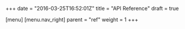 +++
date = "2016-03-25T16:52:01Z"
title = "API Reference"
draft = true

[menu]
  [menu.nav_right]
    parent = "ref"
    weight = 1
+++

